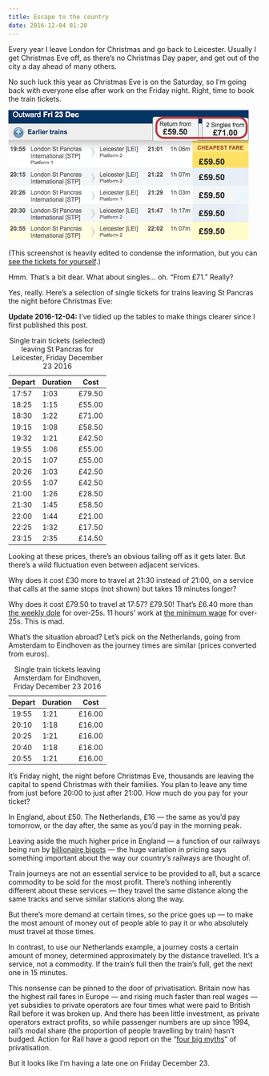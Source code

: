 ```yaml
---
title: Escape to the country
date: 2016-12-04 01:20
---
```


Every year I leave London for Christmas and go back to Leicester. Usually I get Christmas Eve off, as there’s no Christmas Day paper, and get out of the city a day ahead of many others.

No such luck this year as Christmas Eve is on the Saturday, so I’m going back with everyone else after work on the Friday night. Right, time to book the train tickets.

<img src="/images/2016-12-03-train-tickets.gif"
     alt="An edited screenshot showing return tickets all costing £59.50."
     width=480
     height=260
     >

(This screenshot is heavily edited to condense the information, but you can [see the tickets for yourself][xmas-trains].)

Hmm. That’s a bit dear. What about singles… oh. “From £71.” Really?

[xmas-trains]: http://ojp.nationalrail.co.uk/service/timesandfares/STP/LEI/231216/2000/dep/271216/1200/dep

Yes, really. Here’s a selection of single tickets for trains leaving St Pancras the night before Christmas Eve:

<div class="flag">
  <p><strong>Update <time>2016-12-04</time>:</strong> I’ve tidied up the tables to make things clearer since I first published this post.</p>
</div>

<table>
  <caption>Single train tickets (selected) leaving St Pancras for Leicester, Friday December 23 2016</caption>
  <thead>
    <tr>
      <th>Depart</th> <th>Duration</th> <th>Cost</th>
    </tr>
  </thead>
  <tbody>
    <tr>
      <td>17:57</td> <td>1:03</td> <td>£79.50</td>
    </tr>
    <tr>
      <td>18:25</td> <td>1:15</td> <td>£55.00</td>
    </tr>
    <tr>
      <td>18:30</td> <td>1:22</td> <td>£71.00</td>
    </tr>
    <tr>
      <td>19:15</td> <td>1:08</td> <td>£58.50</td>
    </tr>
    <tr>
      <td>19:32</td> <td>1:21</td> <td>£42.50</td>
    </tr>
    <tr>
      <td>19:55</td> <td>1:06</td> <td>£55.00</td>
    </tr>
    <tr>
      <td>20:15</td> <td>1:07</td> <td>£55.00</td>
    </tr>
    <tr>
      <td>20:26</td> <td>1:03</td> <td>£42.50</td>
    </tr>
    <tr>
      <td>20:55</td> <td>1:07</td> <td>£42.50</td>
    </tr>
    <tr>
      <td>21:00</td> <td>1:26</td> <td>£28.50</td>
    </tr>
    <tr>
      <td>21:30</td> <td>1:45</td> <td>£58.50</td>
    </tr>
    <tr>
      <td>22:00</td> <td>1:44</td> <td>£21.00</td>
    </tr>
    <tr>
      <td>22:25</td> <td>1:32</td> <td>£17.50</td>
    </tr>
    <tr>
      <td>23:15</td> <td>2:35</td> <td>£14.50</td>
    </tr>
  </tbody>
</table>

Looking at these prices, there’s an obvious tailing off as it gets later. But there’s a wild fluctuation even between adjacent services.

Why does it cost £30 more to travel at 21:30 instead of 21:00, on a service that calls at the same stops (not shown) but takes 19 minutes longer?

Why does it cost £79.50 to travel at 17:57? £79.50! That’s £6.40 more than [the weekly dole][jsa] for over-25s. 11 hours’ work at [the minimum wage][minw] for over-25s. This is mad.

[jsa]: https://www.gov.uk/jobseekers-allowance/overview
[minw]: https://www.gov.uk/national-minimum-wage-rates

What’s the situation abroad? Let’s pick on the Netherlands, going from Amsterdam to Eindhoven as the journey times are similar (prices converted from euros).

<table>
  <caption>Single train tickets leaving Amsterdam for Eindhoven, Friday December 23 2016</caption>
  <thead>
    <tr>
      <th>Depart</th> <th>Duration</th> <th>Cost</th>
    </tr>
  </thead>
  <tbody>
    <tr>
      <td>19:55</td> <td>1:21</td> <td>£16.00</td>
    </tr>
    <tr>
      <td>20:10</td> <td>1:18</td> <td>£16.00</td>
    </tr>
    <tr>
      <td>20:25</td> <td>1:21</td> <td>£16.00</td>
    </tr>
    <tr>
      <td>20:40</td> <td>1:18</td> <td>£16.00</td>
    </tr>
    <tr>
      <td>20:55</td> <td>1:21</td> <td>£16.00</td>
    </tr>
  </tbody>
</table>

It’s Friday night, the night before Christmas Eve, thousands are leaving the capital to spend Christmas with their families. You plan to leave any time from just before 20:00 to just after 21:00. How much do you pay for your ticket?

In England, about £50. The Netherlands, £16 — the same as you’d pay tomorrow, or the day after, the same as you’d pay in the morning peak.

Leaving aside the much higher price in England — a function of our railways being run by [billionaire bigots][souter] — the huge variation in pricing says something important about the way our country’s railways are thought of.

[souter]: https://en.wikipedia.org/wiki/Brian_Souter

Train journeys are not an essential service to be provided to all, but a scarce commodity to be sold for the most profit. There’s nothing inherently different about these services — they travel the same distance along the same tracks and serve similar stations along the way.

But there’s more demand at certain times, so the price goes up — to make the most amount of money out of people able to pay it or who absolutely must travel at those times.

In contrast, to use our Netherlands example, a journey costs a certain amount of money, determined approximately by the distance travelled. It’s a service, not a commodity. If the train’s full then the train’s full, get the next one in 15 minutes.

This nonsense can be pinned to the door of privatisation. Britain now has the highest rail fares in Europe — and rising much faster than real wages — yet subsidies to private operators are four times what were paid to British Rail before it was broken up. And there has been little investment, as private operators extract profits, so while passenger numbers are up since 1994, rail’s modal share (the proportion of people travelling by train) hasn’t budged. Action for Rail have a good report on the “[four big myths][afr]” of privatisation.

[afr]: http://actionforrail.wpengine.com/wp-content/uploads/2015/06/Four_Big_Myths_Rail_Privatisation_Report_2015_LR.pdf

But it looks like I’m having a late one on Friday December 23.
